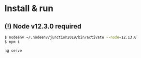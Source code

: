# Install & run
## (!) Node v12.3.0 required
```bash
$ nodeenv ~/.nodeenv/junction2019/bin/activate --node=12.13.0
$ npm i
```
```bash
ng serve
```